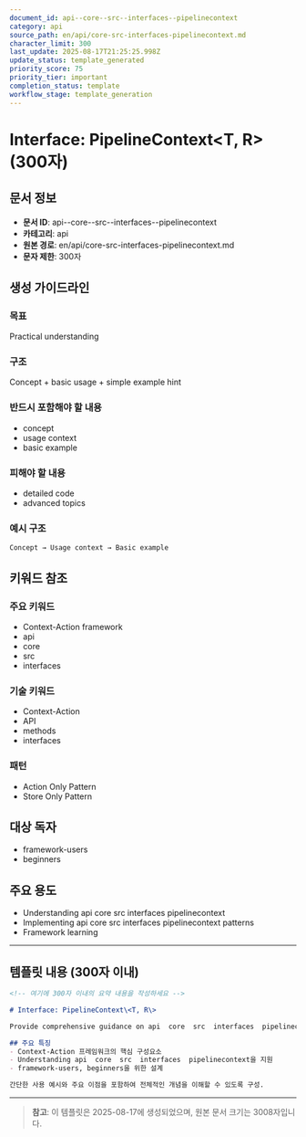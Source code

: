 ```yaml
---
document_id: api--core--src--interfaces--pipelinecontext
category: api
source_path: en/api/core-src-interfaces-pipelinecontext.md
character_limit: 300
last_update: 2025-08-17T21:25:25.998Z
update_status: template_generated
priority_score: 75
priority_tier: important
completion_status: template
workflow_stage: template_generation
---
```


# Interface: PipelineContext\<T, R\> (300자)

## 문서 정보
- **문서 ID**: api--core--src--interfaces--pipelinecontext
- **카테고리**: api
- **원본 경로**: en/api/core-src-interfaces-pipelinecontext.md
- **문자 제한**: 300자

## 생성 가이드라인

### 목표
Practical understanding

### 구조
Concept + basic usage + simple example hint

### 반드시 포함해야 할 내용
- concept
- usage context
- basic example

### 피해야 할 내용  
- detailed code
- advanced topics

### 예시 구조
```
Concept → Usage context → Basic example
```

## 키워드 참조

### 주요 키워드
- Context-Action framework
- api
- core
- src
- interfaces

### 기술 키워드
- Context-Action
- API
- methods
- interfaces

### 패턴
- Action Only Pattern
- Store Only Pattern

## 대상 독자
- framework-users
- beginners

## 주요 용도
- Understanding api  core  src  interfaces  pipelinecontext
- Implementing api  core  src  interfaces  pipelinecontext patterns
- Framework learning

---

## 템플릿 내용 (300자 이내)

```markdown
<!-- 여기에 300자 이내의 요약 내용을 작성하세요 -->

# Interface: PipelineContext\<T, R\>

Provide comprehensive guidance on api  core  src  interfaces  pipelinecontext

## 주요 특징
- Context-Action 프레임워크의 핵심 구성요소
- Understanding api  core  src  interfaces  pipelinecontext을 지원
- framework-users, beginners을 위한 설계

간단한 사용 예시와 주요 이점을 포함하여 전체적인 개념을 이해할 수 있도록 구성.
```

---

> **참고**: 이 템플릿은 2025-08-17에 생성되었으며, 
> 원본 문서 크기는 3008자입니다.
